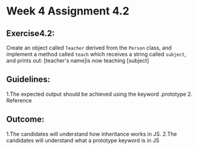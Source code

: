 # Week 4 Assignment 4.2

## Exercise4.2:
Create an object called `Teacher` derived from the `Person` class, and implement a method called `teach` which receives a string called `subject`, and prints out:
[teacher's name]is now teaching [subject]

## Guidelines:
1.The expected output should be achieved using the keyword .prototype
2. Reference


## Outcome:
1.The candidates will understand how inheritance works in JS.
2.The candidates will understand what a prototype keyword is in JS
